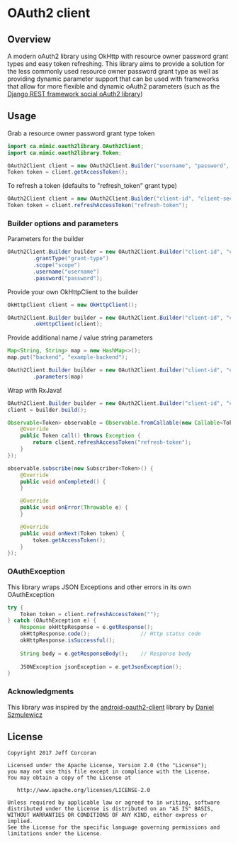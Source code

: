 # OAuth2 client

## Overview

A modern oAuth2 library using OkHttp with resource owner password grant types and easy token refreshing.
This library aims to provide a solution for the less commonly used resource owner password grant type as well as providing dynamic parameter support that can be used with frameworks that allow for more flexible and dynamic oAuth2 parameters (such as the [Django REST framework social oAuth2 library](https://github.com/PhilipGarnero/django-rest-framework-social-oauth2))

## Usage

Grab a resource owner password grant type token

```java
import ca.mimic.oauth2library.OAuth2Client;
import ca.mimic.oauth2library.Token;

OAuth2Client client = new OAuth2Client.Builder("username", "password", "client-id", "client-secret", "site").build();
Token token = client.getAccessToken();

```

To refresh a token (defaults to "refresh_token" grant type)

```java
OAuth2Client client = new OAuth2Client.Builder("client-id", "client-secret", "site").build();
Token token = client.refreshAccessToken("refresh-token");
```

### Builder options and parameters

Parameters for the builder

```java
OAuth2Client.Builder builder = new OAuth2Client.Builder("client-id", "client-secret", "site")
        .grantType("grant-type")
        .scope("scope")
        .username("username")
        .password("password");
```

Provide your own OkHttpClient to the builder

```java
OkHttpClient client = new OkHttpClient();

OAuth2Client.Builder builder = new OAuth2Client.Builder("client-id", "client-secret", "site")
        .okHttpClient(client);
```

Provide additional name / value string parameters

```java
Map<String, String> map = new HashMap<>();
map.put("backend", "example-backend");

OAuth2Client.Builder builder = new OAuth2Client.Builder("client-id", "client-secret", "site")
        .parameters(map)
```

Wrap with RxJava!

```java
OAuth2Client.Builder builder = new OAuth2Client.Builder("client-id", "client-secret", "http://localhost:8000/auth/token");
client = builder.build();

Observable<Token> observable = Observable.fromCallable(new Callable<Token>() {
    @Override
    public Token call() throws Exception {
        return client.refreshAccessToken("refresh-token");
    }
});

observable.subscribe(new Subscriber<Token>() {
    @Override
    public void onCompleted() {
    }

    @Override
    public void onError(Throwable e) {
    }

    @Override
    public void onNext(Token token) {
        token.getAccessToken();
    }
});
```

### **OAuthException**
This library wraps JSON Exceptions and other errors in its own OAuthException
```java
try {
    Token token = client.refreshAccessToken("");
} catch (OAuthException e) {
    Response okHttpResponse = e.getResponse();
    okHttpResponse.code();                // Http status code
    okHttpResponse.isSuccessful();
    
    String body = e.getResponseBody();    // Response body
    
    JSONException jsonException = e.getJsonException();
}
```

### Acknowledgments

This library was inspired by the [android-oauth2-client](https://github.com/danielsz/android-oauth2-client) library by [Daniel Szmulewicz](https://github.com/danielsz)

## License

```
Copyright 2017 Jeff Corcoran

Licensed under the Apache License, Version 2.0 (the "License");
you may not use this file except in compliance with the License.
You may obtain a copy of the License at

   http://www.apache.org/licenses/LICENSE-2.0

Unless required by applicable law or agreed to in writing, software
distributed under the License is distributed on an "AS IS" BASIS,
WITHOUT WARRANTIES OR CONDITIONS OF ANY KIND, either express or implied.
See the License for the specific language governing permissions and
limitations under the License.
```

